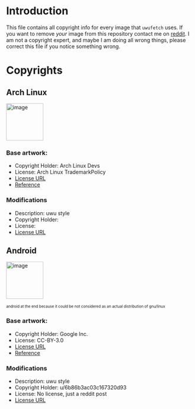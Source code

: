 # Introduction

This file contains all copyright info for every image that `uwufetch` uses. If you want to remove *your* image from this repository contact me on [reddit](https://www.reddit.com/user/TheDarkBug).
I am not a copyright expert, and maybe I am doing all wrong things, please correct this file if you notice something wrong.

# Copyrights

## Arch Linux

<img title="Nyarch Linuwu" src="https://raw.githubusercontent.com/TheDarkBug/uwufetch/main/res/arch.png" alt="image" width="100">

### Base artwork:

- Copyright Holder: Arch Linux Devs
- License: Arch Linux TrademarkPolicy
- [License URL](https://archlinux.org/art/)
- [Reference](https://wiki.archlinux.org/index.php/DeveloperWiki:TrademarkPolicy)

### Modifications

- Description: uwu style
- Copyright Holder:
- License:
- [License URL](https://original_post_link.com)


## Android

<img title="Nyandroid" src="https://raw.githubusercontent.com/TheDarkBug/uwufetch/main/res/android.png" alt="image" width="100">

<font size="1">android at the end because it could be not considered as an actual distribution of gnu/linux</font>

### Base artwork:

- Copyright Holder: Google Inc.
- License: CC-BY-3.0
- [License URL](https://creativecommons.org/licenses/by/3.0/)
- [Reference](https://developer.android.com/distribute/marketing-tools/brand-guidelines#android_robot)

### Modifications

- Description: uwu style
- Copyright Holder: u/6b86b3ac03c167320d93
- License: No license, just a reddit post
- [License URL](https://www.reddit.com/r/linuxmasterrace/comments/lye15q/im_not_an_artist_but_heres_my_attempt_at_making/)





<!---
## TEMPLATE

<img title="NAME" src="LINK" alt="image" width="150">

### Base artwork:

- Copyright Holder:
- License:
- [License URL]()
- [Reference]()

### Modifications

- Description: uwu style
- Copyright Holder:
- License:
- [License URL](https://original_post_link.com)
--->

